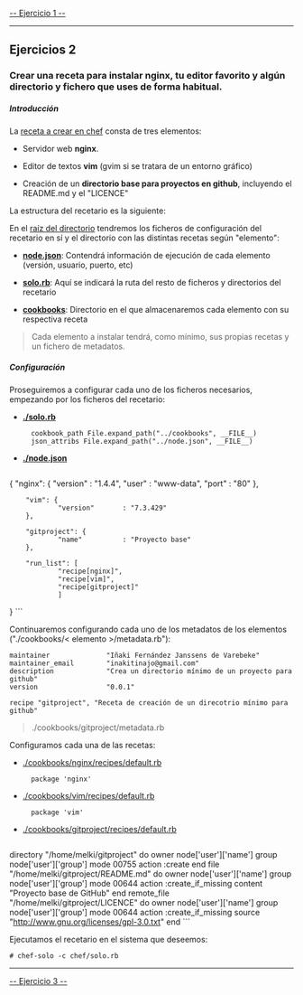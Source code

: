 [-- Ejercicio 1 --](./ejercicio01.md)

------------------

## Ejercicios 2

### Crear una receta para instalar nginx, tu editor favorito y algún directorio y fichero que uses de forma habitual.

##### Introducción

La [receta a crear en chef](./chef) consta de tres elementos:

* Servidor web **nginx**.

* Editor de textos **vim** (gvim si se tratara de un entorno gráfico)

* Creación de un **directorio base para proyectos en github**, incluyendo el README.md y el "LICENCE"

La estructura del recetario es la siguiente:

<IMAGEN>

En el [raíz del directorio](./chef) tendremos los ficheros de configuración del recetario en sí y el directorio con las distintas recetas según "elemento":

* [**node.json**](./chef/node.json): Contendrá información de ejecución de cada elemento (versión, usuario, puerto, etc)

* [**solo.rb**](./chef/solo.rb): Aquí se indicará la ruta del resto de ficheros y directorios del recetario

* [**cookbooks**](./chef/cookbooks): Directorio en el que almacenaremos cada elemento con su respectiva receta

> Cada elemento a instalar tendrá, como mínimo, sus propias recetas y un fichero de metadatos.


##### Configuración

Proseguiremos a configurar cada uno de los ficheros necesarios, empezando por los ficheros del recetario:

* [**./solo.rb**](./chef/solo.rb)
		
        cookbook_path File.expand_path("../cookbooks", __FILE__)
        json_attribs File.expand_path("../node.json", __FILE__)


* [**./node.json**](./chef/node.json)

    ```
{
        "nginx": {
                "version"       : "1.4.4",
                "user"          : "www-data",
                "port"          : "80"
        },

        "vim": {
                "version"       : "7.3.429"
        },

        "gitproject": {
                "name"          : "Proyecto base"
        },

        "run_list": [
                "recipe[nginx]",
                "recipe[vim]",
                "recipe[gitproject]"
                ]
}
    ```

Continuaremos configurando cada uno de los metadatos de los elementos ("./cookbooks/< elemento >/metadata.rb"):


```
maintainer              "Iñaki Fernández Janssens de Varebeke"
maintainer_email        "inakitinajo@gmail.com"
description             "Crea un directorio mínimo de un proyecto para github"
version                 "0.0.1"

recipe "gitproject", "Receta de creación de un direcotrio mínimo para github"
```

> ./cookbooks/gitproject/metadata.rb


Configuramos cada una de las recetas:

* [./cookbooks/nginx/recipes/default.rb](./chef/cookbooks/nginx/recipes/default.rb)

        package 'nginx'

* [./cookbooks/vim/recipes/default.rb](./chef/cookbooks/vim/recipes/default.rb)

        package 'vim'

* [./cookbooks/gitproject/recipes/default.rb](./chef/cookbooks/gitproject/recipes/default.rb)

    ```
directory "/home/melki/gitproject" do
        owner node['user']['name']
        group node['user']['group']
        mode 00755
        action :create
end
file "/home/melki/gitproject/README.md" do
        owner node['user']['name']
        group node['user']['group']
        mode 00644
        action :create_if_missing
        content "Proyecto base de GitHub"
end
remote_file "/home/melki/gitproject/LICENCE" do
        owner node['user']['name']
        group node['user']['group']
        mode 00644
        action :create_if_missing
        source "http://www.gnu.org/licenses/gpl-3.0.txt"
end
    ```

Ejecutamos el recetario en el sistema que deseemos:

    # chef-solo -c chef/solo.rb


------------------

[-- Ejercicio 3 --](./ejercicio03.md)
